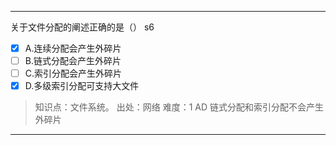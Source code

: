 ---
关于文件分配的阐述正确的是（） s6
- [x] A.连续分配会产生外碎片
- [ ] B.链式分配会产生外碎片
- [ ] C.索引分配会产生外碎片
- [x] D.多级索引分配可支持大文件

> 知识点：文件系统。
> 出处：网络
> 难度：1
> AD 链式分配和索引分配不会产生外碎片

---